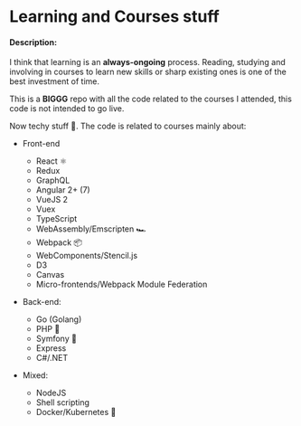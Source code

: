 # Learning and Courses stuff

#### Description:

I think that learning is an **always-ongoing** process. Reading, studying and involving in courses to learn new skills or sharp existing ones is one of the best investment of time.

This is a **BIGGG** repo with all the code related to the courses I attended, this code is not intended to go live.

Now techy stuff 👾. The code is related to courses mainly about:

- Front-end
    - React ⚛️
    - Redux
    - GraphQL
    - Angular 2+ (7)
    - VueJS 2
    - Vuex
    - TypeScript
    - WebAssembly/Emscripten 🏎
    - Webpack 📦
    - WebComponents/Stencil.js
    - D3
    - Canvas
    - Micro-frontends/Webpack Module Federation

- Back-end:
    - Go (Golang)
    - PHP 🐘
    - Symfony 🎼
    - Express
    - C#/.NET

- Mixed:
    - NodeJS
    - Shell scripting
    - Docker/Kubernetes 🐳

